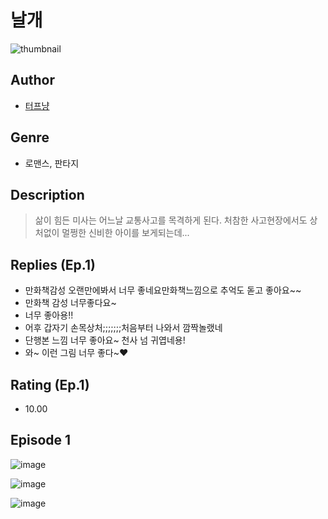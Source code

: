 # 날개
![thumbnail](https://image-comic.pstatic.net/user_contents_data/challenge_comic/2023/05/23/196657/upload_3906140630528976486_480x623.jpeg)

## Author
- [터프냥](https://comic.naver.com/artistTitle?id=196657)

## Genre
- 로맨스, 판타지

## Description
> 삶이 힘든 미사는 어느날 교통사고를 목격하게 된다. 처참한 사고현장에서도 상처없이 멀쩡한 신비한 아이를 보게되는데...

## Replies (Ep.1)
- 만화책감성 오랜만에봐서 너무 좋네요만화책느낌으로 추억도 돋고 좋아요~~
- 만화책 감성 너무좋다요~
- 너무 좋아용!!
- 어후 갑자기 손목상처;;;;;;;처음부터 나와서 깜짝놀랬네
- 단행본 느낌 너무 좋아요~ 천사 넘 귀엽네용!
- 와~ 이런 그림 너무 좋다~♥

## Rating (Ep.1)
- 10.00

## Episode 1
![image](https://image-comic.pstatic.net/user_contents_data/challenge_comic/2023/05/23/196657/upload_3631417947944346725.jpeg)

![image](https://image-comic.pstatic.net/user_contents_data/challenge_comic/2023/05/23/196657/upload_7221865480572854833.jpeg)

![image](https://image-comic.pstatic.net/user_contents_data/challenge_comic/2023/05/23/196657/upload_3702301272190431284.jpeg)
